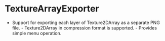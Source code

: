 # TextureArrayExporter
- Support for exporting each layer of Texture2DArray as a separate PNG file. - Texture2DArray in compression format is supported. - Provides simple menu operation.
